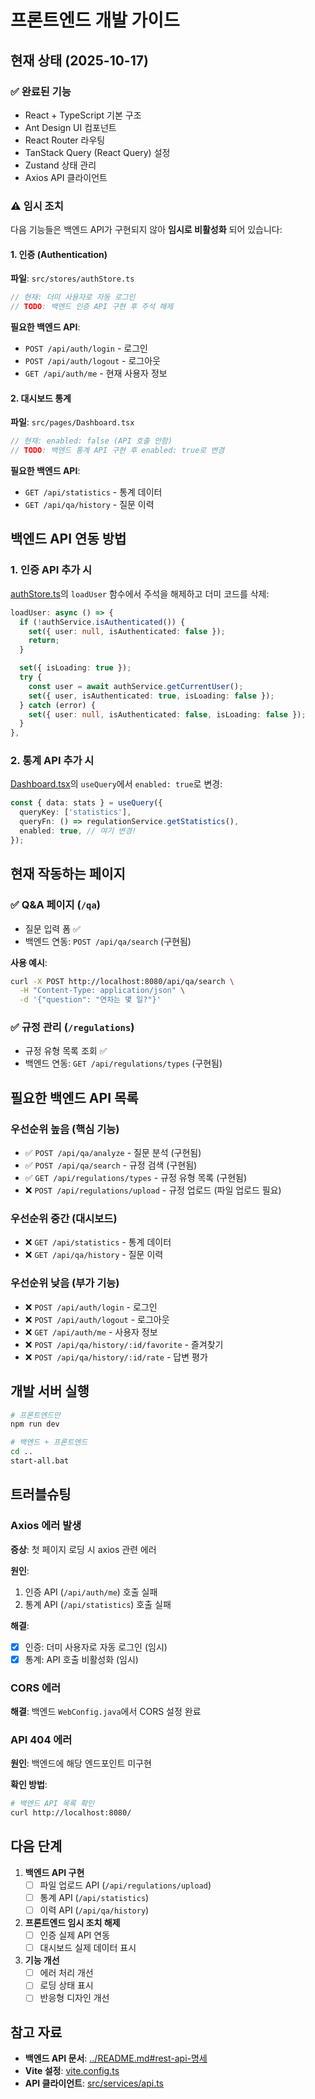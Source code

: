 # 프론트엔드 개발 가이드

## 현재 상태 (2025-10-17)

### ✅ 완료된 기능
- React + TypeScript 기본 구조
- Ant Design UI 컴포넌트
- React Router 라우팅
- TanStack Query (React Query) 설정
- Zustand 상태 관리
- Axios API 클라이언트

### ⚠️ 임시 조치
다음 기능들은 백엔드 API가 구현되지 않아 **임시로 비활성화** 되어 있습니다:

#### 1. 인증 (Authentication)
**파일**: `src/stores/authStore.ts`

```typescript
// 현재: 더미 사용자로 자동 로그인
// TODO: 백엔드 인증 API 구현 후 주석 해제
```

**필요한 백엔드 API**:
- `POST /api/auth/login` - 로그인
- `POST /api/auth/logout` - 로그아웃
- `GET /api/auth/me` - 현재 사용자 정보

#### 2. 대시보드 통계
**파일**: `src/pages/Dashboard.tsx`

```typescript
// 현재: enabled: false (API 호출 안함)
// TODO: 백엔드 통계 API 구현 후 enabled: true로 변경
```

**필요한 백엔드 API**:
- `GET /api/statistics` - 통계 데이터
- `GET /api/qa/history` - 질문 이력

## 백엔드 API 연동 방법

### 1. 인증 API 추가 시

[authStore.ts](src/stores/authStore.ts)의 `loadUser` 함수에서 주석을 해제하고 더미 코드를 삭제:

```typescript
loadUser: async () => {
  if (!authService.isAuthenticated()) {
    set({ user: null, isAuthenticated: false });
    return;
  }

  set({ isLoading: true });
  try {
    const user = await authService.getCurrentUser();
    set({ user, isAuthenticated: true, isLoading: false });
  } catch (error) {
    set({ user: null, isAuthenticated: false, isLoading: false });
  }
},
```

### 2. 통계 API 추가 시

[Dashboard.tsx](src/pages/Dashboard.tsx)의 `useQuery`에서 `enabled: true`로 변경:

```typescript
const { data: stats } = useQuery({
  queryKey: ['statistics'],
  queryFn: () => regulationService.getStatistics(),
  enabled: true, // 여기 변경!
});
```

## 현재 작동하는 페이지

### ✅ Q&A 페이지 (`/qa`)
- 질문 입력 폼 ✅
- 백엔드 연동: `POST /api/qa/search` (구현됨)

**사용 예시**:
```bash
curl -X POST http://localhost:8080/api/qa/search \
  -H "Content-Type: application/json" \
  -d '{"question": "연차는 몇 일?"}'
```

### ✅ 규정 관리 (`/regulations`)
- 규정 유형 목록 조회 ✅
- 백엔드 연동: `GET /api/regulations/types` (구현됨)

## 필요한 백엔드 API 목록

### 우선순위 높음 (핵심 기능)
- ✅ `POST /api/qa/analyze` - 질문 분석 (구현됨)
- ✅ `POST /api/qa/search` - 규정 검색 (구현됨)
- ✅ `GET /api/regulations/types` - 규정 유형 목록 (구현됨)
- ❌ `POST /api/regulations/upload` - 규정 업로드 (파일 업로드 필요)

### 우선순위 중간 (대시보드)
- ❌ `GET /api/statistics` - 통계 데이터
- ❌ `GET /api/qa/history` - 질문 이력

### 우선순위 낮음 (부가 기능)
- ❌ `POST /api/auth/login` - 로그인
- ❌ `POST /api/auth/logout` - 로그아웃
- ❌ `GET /api/auth/me` - 사용자 정보
- ❌ `POST /api/qa/history/:id/favorite` - 즐겨찾기
- ❌ `POST /api/qa/history/:id/rate` - 답변 평가

## 개발 서버 실행

```bash
# 프론트엔드만
npm run dev

# 백엔드 + 프론트엔드
cd ..
start-all.bat
```

## 트러블슈팅

### Axios 에러 발생
**증상**: 첫 페이지 로딩 시 axios 관련 에러

**원인**:
1. 인증 API (`/api/auth/me`) 호출 실패
2. 통계 API (`/api/statistics`) 호출 실패

**해결**:
- [x] 인증: 더미 사용자로 자동 로그인 (임시)
- [x] 통계: API 호출 비활성화 (임시)

### CORS 에러
**해결**: 백엔드 `WebConfig.java`에서 CORS 설정 완료

### API 404 에러
**원인**: 백엔드에 해당 엔드포인트 미구현

**확인 방법**:
```bash
# 백엔드 API 목록 확인
curl http://localhost:8080/
```

## 다음 단계

1. **백엔드 API 구현**
   - [ ] 파일 업로드 API (`/api/regulations/upload`)
   - [ ] 통계 API (`/api/statistics`)
   - [ ] 이력 API (`/api/qa/history`)

2. **프론트엔드 임시 조치 해제**
   - [ ] 인증 실제 API 연동
   - [ ] 대시보드 실제 데이터 표시

3. **기능 개선**
   - [ ] 에러 처리 개선
   - [ ] 로딩 상태 표시
   - [ ] 반응형 디자인 개선

## 참고 자료

- **백엔드 API 문서**: [../README.md#rest-api-명세](../README.md)
- **Vite 설정**: [vite.config.ts](vite.config.ts)
- **API 클라이언트**: [src/services/api.ts](src/services/api.ts)
